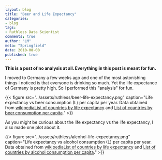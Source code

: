 ```yaml
---
layout: blog
title: "Beer and Life Expectancy"
categories:
- blog
tags:
- Ruthless Data Scientist
comments: true
author: "LM"
meta: "Springfield"
date: 2018-08-08
published: true
---
```


**This is a post of no analysis at all. Everything in this post is meant for fun.**

I moved to Germany a few weeks ago and one of the most astonishing things I noticed is that everyone is drinking so much. Yet the life expectance of Germany is pretty high. So I performed this "analysis" for fun.

{{< figure src="../assets/ruthless/beer-life-expectancy.png" caption="Life expectancy vs beer consumption (L) per capita per year. Data obtained from [wikipediaList of countries by life expectancy](https://en.wikipedia.org/wiki/List_of_countries_by_life_expectancy) and [List of countries by beer consumption per capita](https://en.wikipedia.org/wiki/List_of_countries_by_beer_consumption_per_capita)." >}}


As you might be curious about the life expectancy vs the life expectancy, I also made one plot about it.

{{< figure src="../assets/ruthless/alcohol-life-expectancy.png" caption="Life expectancy vs alcohol consumption (L) per capita per year. Data obtained from [wikipediaList of countries by life expectancy](https://en.wikipedia.org/wiki/List_of_countries_by_life_expectancy) and [List of countries by alcohol consumption per capita](https://en.wikipedia.org/wiki/List_of_countries_by_alcohol_consumption_per_capita)." >}}
